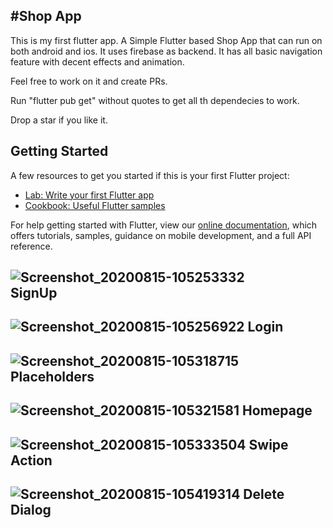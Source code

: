 #Shop App
----------

This is my first flutter app.
A Simple Flutter based Shop App that can run on both android and ios. It uses firebase as backend.
It has all basic navigation feature with decent effects and animation.

Feel free to work on it and create PRs.

Run "flutter pub get" without quotes to get all th dependecies to work.

Drop a star if you like it.





## Getting Started



A few resources to get you started if this is your first Flutter project:

- [Lab: Write your first Flutter app](https://flutter.dev/docs/get-started/codelab)
- [Cookbook: Useful Flutter samples](https://flutter.dev/docs/cookbook)

For help getting started with Flutter, view our
[online documentation](https://flutter.dev/docs), which offers tutorials,
samples, guidance on mobile development, and a full API reference.

![Screenshot_20200815-105253332](https://user-images.githubusercontent.com/51052011/90305975-e2abac00-dee5-11ea-97ae-058afa6af586.jpg)      
SignUp 
----------------------------------------------------------------------------------------------------------------------------------------
![Screenshot_20200815-105256922](https://user-images.githubusercontent.com/51052011/90305977-e3dcd900-dee5-11ea-80f3-a5164d8af25d.jpg)
Login
----------------------------------------------------------------------------------------------------------------------------------------
![Screenshot_20200815-105318715](https://user-images.githubusercontent.com/51052011/90305958-d9224400-dee5-11ea-9d07-368ee76705bf.jpg)
Placeholders
----------------------------------------------------------------------------------------------------------------------------------------
![Screenshot_20200815-105321581](https://user-images.githubusercontent.com/51052011/90305965-dc1d3480-dee5-11ea-9277-a2865eb02a61.jpg)
Homepage
----------------------------------------------------------------------------------------------------------------------------------------
![Screenshot_20200815-105333504](https://user-images.githubusercontent.com/51052011/90305968-dde6f800-dee5-11ea-81a5-fa529f8c81b4.jpg)
Swipe Action
----------------------------------------------------------------------------------------------------------------------------------------
![Screenshot_20200815-105419314](https://user-images.githubusercontent.com/51052011/90305973-e17a7f00-dee5-11ea-990c-732e3cb355de.jpg)
Delete Dialog
----------------------------------------------------------------------------------------------------------------------------------------

